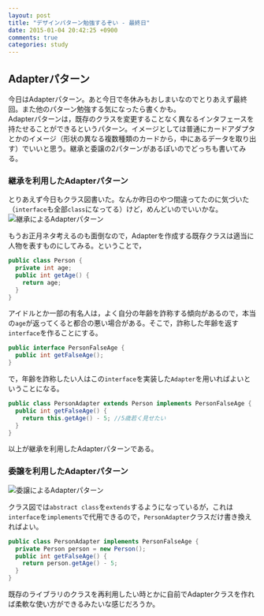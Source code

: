 ```yaml
---
layout: post
title: "デザインパターン勉強するぞい - 最終日"
date: 2015-01-04 20:42:25 +0900
comments: true
categories: study
---
```


## Adapterパターン
今日はAdapterパターン。あと今日で冬休みもおしまいなのでとりあえず最終回。また他のパターン勉強する気になったら書くかも。  
Adapterパターンは，既存のクラスを変更することなく異なるインタフェースを持たせることができるというパターン。イメージとしては普通にカードアダプタとかのイメージ（形状の異なる複数種類のカードから，中にあるデータを取り出す）でいいと思う。継承と委譲の2パターンがあるぽいのでどっちも書いてみる。
<!-- more -->

### 継承を利用したAdapterパターン
とりあえず今日もクラス図書いた。なんか昨日のやつ間違ってたのに気づいた（`interface`も全部`class`になってる）けど，めんどいのでいいかな。  
![継承によるAdapterパターン](/images/post/adapter_extend.png)  

もうお正月ネタ考えるのも面倒なので，Adapterを作成する既存クラスは適当に人物を表すものにしてみる。ということで，
``` java Person.java
public class Person {
  private int age;
  public int getAge() {
    return age;
  }
}
```
アイドルとか一部の有名人は，よく自分の年齢を詐称する傾向があるので，本当の`age`が返ってくると都合の悪い場合がある。そこで，詐称した年齢を返す`interface`を作ることにする。
``` java PersonFalseAge.java
public interface PersonFalseAge {
  public int getFalseAge();
}
```
で，年齢を詐称したい人はこの`interface`を実装した`Adapter`を用いればよいということになる。
``` java PersonAdapter.java
public class PersonAdapter extends Person implements PersonFalseAge {
  public int getFalseAge() {
    return this.getAge() - 5; //5歳若く見せたい
  }
}
```
以上が継承を利用したAdapterパターンである。

### 委譲を利用したAdapterパターン
![委譲によるAdapterパターン](/images/post/adapter_delegate.png)

クラス図では`abstract class`を`extends`するようになっているが，これは`interface`を`implements`で代用できるので，`PersonAdapter`クラスだけ書き換えればよい。
``` java PersonAdapter.java
public class PersonAdapter implements PersonFalseAge {
  private Person person = new Person();
  public int getFalseAge() {
    return person.getAge() - 5;
  }
}
```

既存のライブラリのクラスを再利用したい時とかに自前でAdapterクラスを作れば柔軟な使い方ができるみたいな感じだろうか。
